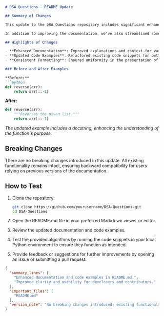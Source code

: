 ```markdown
# DSA Questions - README Update

## Summary of Changes

This update to the DSA Questions repository includes significant enhancements to the documentation and code examples contained within the README.md file. The primary goal of these changes is to improve clarity and usability for developers and contributors who are navigating the repository. By providing clearer explanations and more relevant examples, we aim to facilitate a better understanding of the data structures and algorithms presented here.

In addition to improving the documentation, we've also streamlined some of the existing code snippets to reflect best practices in coding standards. This not only aids in readability but also ensures that users can easily replicate and test the algorithms provided. With these enhancements, we hope to foster a more engaging and educational experience for all users interested in data structures and algorithms.

## Highlights of Changes

- **Enhanced Documentation**: Improved explanations and context for various algorithms.
- **Updated Code Examples**: Refactored existing code snippets for better clarity and compliance with coding standards.
- **Consistent Formatting**: Ensured uniformity in the presentation of code blocks and descriptions throughout the README.

### Before and After Examples

**Before:**
```python
def reverse(arr):
    return arr[::-1]
```

**After:**
```python
def reverse(arr):
    """Reverses the given list."""
    return arr[::-1]
```
*The updated example includes a docstring, enhancing the understanding of the function's purpose.*

## Breaking Changes

There are no breaking changes introduced in this update. All existing functionality remains intact, ensuring backward compatibility for users relying on previous versions of the documentation.

## How to Test

1. Clone the repository:
   ```bash
   git clone https://github.com/yourusername/DSA-Questions.git
   cd DSA-Questions
   ```

2. Open the README.md file in your preferred Markdown viewer or editor.

3. Review the updated documentation and code examples. 

4. Test the provided algorithms by running the code snippets in your local Python environment to ensure they function as intended.

5. Provide feedback or suggestions for further improvements by opening an issue or submitting a pull request.

```json
{
  "summary_lines": [
    "Enhanced documentation and code examples in README.md.",
    "Improved clarity and usability for developers and contributors."
  ],
  "important_files": [
    "README.md"
  ],
  "version_note": "No breaking changes introduced; existing functionality remains intact."
}
```
```